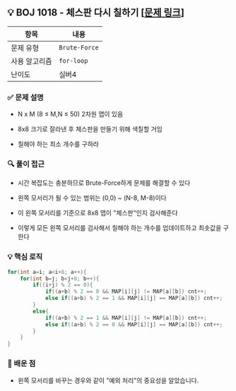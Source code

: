 ## 💡 BOJ 1018 - 체스판 다시 칠하기 [[문제 링크](https://www.acmicpc.net/problem/1018)]

| 항목 | 내용 |
|------|------|
| 문제 유형 | `Brute-Force` |
| 사용 알고리즘 | `for-loop` |
| 난이도 | 실버4 |

### ✅ 문제 설명
- N x M (8 ≤ M,N ≤ 50) 2차원 맵이 있음

- 8x8 크기로 잘라낸 후 체스판을 만들기 위해 색칠할 거임

- 칠해야 하는 최소 개수를 구하라

### 🔍 풀이 접근
- 시간 복잡도는 충분하므로 Brute-Force하게 문제를 해결할 수 있다

- 왼쪽 모서리가 될 수 있는 범위는 (0,0) ~ (N-8, M-8)이다

- 이 왼쪽 모서리를 기준으로 8x8 맵이 "체스판"인지 검사해준다

- 이렇게 모든 왼쪽 모서리를 검사해서 칠해야 하는 개수를 업데이트하고 최솟값을 구한다

### 💡 핵심 로직
```cpp
for(int a=i; a<i+8; a++){
	for(int b=j; b<j+8; b++){
		if((i+j) % 2 == 0){
			if((a+b) % 2 == 0 && MAP[i][j] != MAP[a][b]) cnt++;
			else if((a+b) % 2 == 1 && MAP[i][j] == MAP[a][b]) cnt++;
		}
		else{
			if((a+b) % 2 == 1 && MAP[i][j] != MAP[a][b]) cnt++;
			else if((a+b) % 2 == 0 && MAP[i][j] == MAP[a][b]) cnt++;
		}
	}
}
```

### 📌 배운 점
- 왼쪽 모서리를 바꾸는 경우와 같이 "예외 처리"의 중요성을 알았습니다.